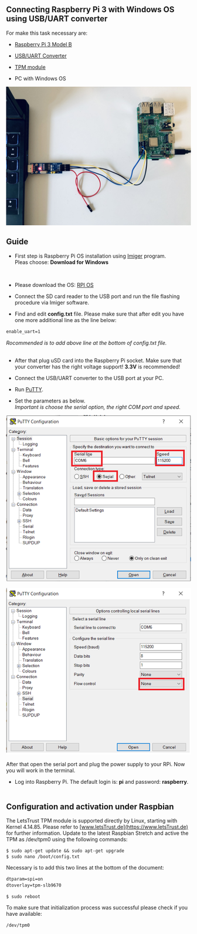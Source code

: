 ## Connecting Raspberry Pi 3 with Windows OS using USB/UART converter
For make this task necessary are:<br />

- [Raspberry Pi 3 Model B](https://www.raspberrypi.com/products/raspberry-pi-3-model-b/)

- [USB/UART Converter](https://botland.com.pl/konwertery-usb-uart-rs232-rs485/4501-konwerter-usb-uart-pl2303-wtyk-usb-waveshare-4037.html)

- [TPM module](https://pi3g.com/products/industrial/letstrust-tpm/)

- PC with Windows OS

![setup](images/setup.jpg)

## Guide

* First step is Raspberry Pi OS installation using [Imiger](https://www.raspberrypi.com/software/) program. <br />Pleas choose: **Download for Windows**
<br />

* Please download the OS: [RPI OS](https://downloads.raspberrypi.org/raspios_full_armhf/images/raspios_full_armhf-2021-11-08/2021-10-30-raspios-bullseye-armhf-full.zip)

* Connect the SD card reader to the USB port and run the file flashing procedure via Imiger software. 

* Find and edit **config.txt** file. Please make sure that after edit you have one more additional line as the line below:
```txt
enable_uart=1
```
*Rocommended is to add above line at the bottom of config.txt file.* <br /><br />

* After that plug uSD card into the Raspberry Pi socket. Make sure that your converter has the right voltage support! **3.3V** is recommended!


* Connect the USB/UART converter to the USB port at your PC. <br />


* Run [PuTTY](https://www.chiark.greenend.org.uk/~sgtatham/putty/latest.html).
* Set the parameters as below. <br />*Important is choose the serial option, the right COM port and speed.* 

![puTTY](images/putty1.png)

![puTTY](images/putty2.png)


After that open the serial port and plug the power supply to your RPi. Now you will work in the terminal.

* Log into Raspberry Pi. The default login is: **pi** and password: **raspberry**.<br /><br />

## Configuration and activation under Raspbian
The LetsTrust TPM module is supported directly by Linux, starting with Kernel 4.14.85. Please refer to [www.letsTrust.de](https://www.letsTrust.de) for further information. Update to the latest Raspbian Stretch and active the TPM as /dev/tpm0 using the following commands:
```console
$ sudo apt-get update && sudo apt-get upgrade
$ sudo nano /boot/config.txt
```
Necessary is to add this two lines at the bottom of the document:

```txt
dtparam=spi=on
dtoverlay=tpm-slb9670
```
```console
$ sudo reboot
```
To make sure that initialization process was successful please check if you have available:
```txt
/dev/tpm0
```

